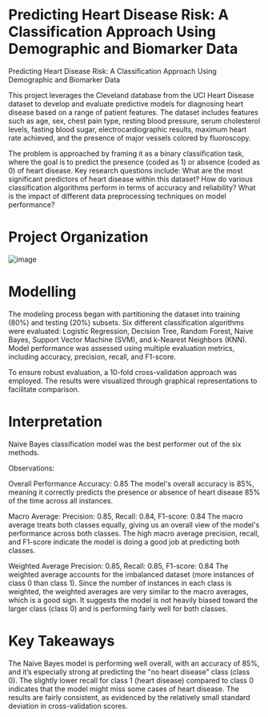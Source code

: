 # Predicting Heart Disease Risk: A Classification Approach Using Demographic and Biomarker Data
Predicting Heart Disease Risk: A Classification Approach Using Demographic and Biomarker Data

This project leverages the Cleveland database from the UCI Heart Disease dataset to develop and evaluate predictive models for diagnosing heart disease based on a range of patient features.
The dataset includes features such as age, sex, chest pain type, resting blood pressure, serum cholesterol levels, fasting blood sugar, electrocardiographic results, maximum heart rate achieved, and the presence of major vessels colored by fluoroscopy. 

The problem is approached by framing it as a binary classification task, where the goal is to predict the presence (coded as 1) or absence (coded as 0) of heart disease. Key research questions include: What are the most significant predictors of heart disease within this dataset? How do various classification algorithms perform in terms of accuracy and reliability? What is the impact of different data preprocessing techniques on model performance?

# Project Organization



![image](https://github.com/user-attachments/assets/b6736f9f-8918-414b-a424-2c98b03c8a50)







# Modelling
The modeling process began with partitioning the dataset into training (80%) and testing (20%) subsets. Six different classification algorithms were evaluated: Logistic Regression, Decision Tree, Random Forest, Naive Bayes, Support Vector Machine (SVM), and k-Nearest Neighbors (KNN). Model performance was assessed using multiple evaluation metrics, including accuracy, precision, recall, and F1-score. 
                                                                                                                                                                  

To ensure robust evaluation, a 10-fold cross-validation approach was employed. The results were visualized through graphical representations to facilitate comparison.

# Interpretation
Naive Bayes classification model was the best performer out of the six methods.

Observations:

Overall Performance Accuracy: 0.85 The model's overall accuracy is 85%, meaning it correctly predicts the presence or absence of heart disease 85% of the time across all instances.

Macro Average: Precision: 0.85, Recall: 0.84, F1-score: 0.84 The macro average treats both classes equally, giving us an overall view of the model's performance across both classes. The high macro average precision, recall, and F1-score indicate the model is doing a good job at predicting both classes.

Weighted Average Precision: 0.85, Recall: 0.85, F1-score: 0.84 The weighted average accounts for the imbalanced dataset (more instances of class 0 than class 1). Since the number of instances in each class is weighted, the weighted averages are very similar to the macro averages, which is a good sign. It suggests the model is not heavily biased toward the larger class (class 0) and is performing fairly well for both classes.

# Key Takeaways
The Naive Bayes model is performing well overall, with an accuracy of 85%, and it’s especially strong at predicting the "no heart disease" class (class 0). The slightly lower recall for class 1 (heart disease) compared to class 0 indicates that the model might miss some cases of heart disease. The results are fairly consistent, as evidenced by the relatively small standard deviation in cross-validation scores.


